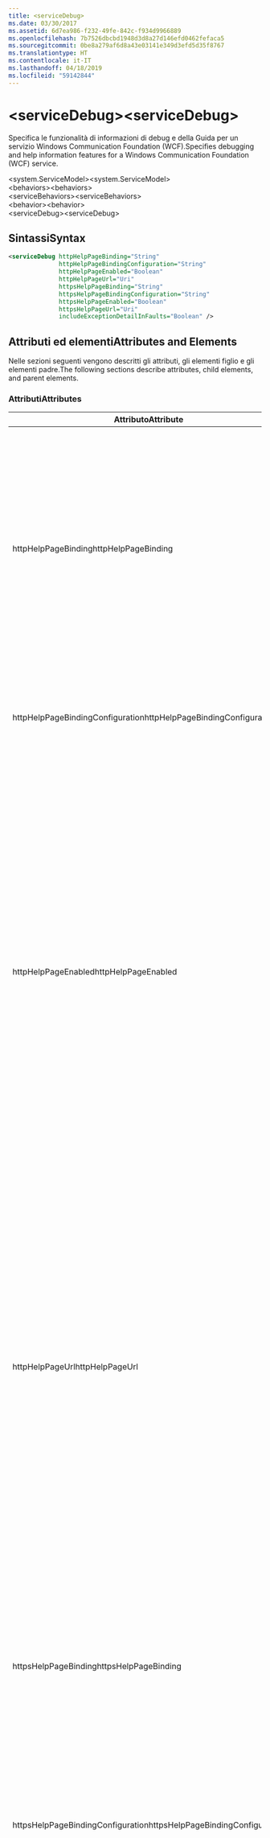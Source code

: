 ```yaml
---
title: <serviceDebug>
ms.date: 03/30/2017
ms.assetid: 6d7ea986-f232-49fe-842c-f934d9966889
ms.openlocfilehash: 7b7526dbcbd1948d3d8a27d146efd0462fefaca5
ms.sourcegitcommit: 0be8a279af6d8a43e03141e349d3efd5d35f8767
ms.translationtype: HT
ms.contentlocale: it-IT
ms.lasthandoff: 04/18/2019
ms.locfileid: "59142844"
---
```

# <a name="servicedebug"></a><span data-ttu-id="98f30-101">\<serviceDebug></span><span class="sxs-lookup"><span data-stu-id="98f30-101">\<serviceDebug></span></span>
<span data-ttu-id="98f30-102">Specifica le funzionalità di informazioni di debug e della Guida per un servizio Windows Communication Foundation (WCF).</span><span class="sxs-lookup"><span data-stu-id="98f30-102">Specifies debugging and help information features for a Windows Communication Foundation (WCF) service.</span></span>  
  
 <span data-ttu-id="98f30-103">\<system.ServiceModel></span><span class="sxs-lookup"><span data-stu-id="98f30-103">\<system.ServiceModel></span></span>  
<span data-ttu-id="98f30-104">\<behaviors></span><span class="sxs-lookup"><span data-stu-id="98f30-104">\<behaviors></span></span>  
<span data-ttu-id="98f30-105">\<serviceBehaviors></span><span class="sxs-lookup"><span data-stu-id="98f30-105">\<serviceBehaviors></span></span>  
<span data-ttu-id="98f30-106">\<behavior></span><span class="sxs-lookup"><span data-stu-id="98f30-106">\<behavior></span></span>  
<span data-ttu-id="98f30-107">\<serviceDebug></span><span class="sxs-lookup"><span data-stu-id="98f30-107">\<serviceDebug></span></span>  
  
## <a name="syntax"></a><span data-ttu-id="98f30-108">Sintassi</span><span class="sxs-lookup"><span data-stu-id="98f30-108">Syntax</span></span>  
  
```xml  
<serviceDebug httpHelpPageBinding="String"
              httpHelpPageBindingConfiguration="String"
              httpHelpPageEnabled="Boolean"
              httpHelpPageUrl="Uri"
              httpsHelpPageBinding="String"
              httpsHelpPageBindingConfiguration="String"
              httpsHelpPageEnabled="Boolean"
              httpsHelpPageUrl="Uri"
              includeExceptionDetailInFaults="Boolean" />
```  
  
## <a name="attributes-and-elements"></a><span data-ttu-id="98f30-109">Attributi ed elementi</span><span class="sxs-lookup"><span data-stu-id="98f30-109">Attributes and Elements</span></span>  
 <span data-ttu-id="98f30-110">Nelle sezioni seguenti vengono descritti gli attributi, gli elementi figlio e gli elementi padre.</span><span class="sxs-lookup"><span data-stu-id="98f30-110">The following sections describe attributes, child elements, and parent elements.</span></span>  
  
### <a name="attributes"></a><span data-ttu-id="98f30-111">Attributi</span><span class="sxs-lookup"><span data-stu-id="98f30-111">Attributes</span></span>  
  
|<span data-ttu-id="98f30-112">Attributo</span><span class="sxs-lookup"><span data-stu-id="98f30-112">Attribute</span></span>|<span data-ttu-id="98f30-113">Descrizione</span><span class="sxs-lookup"><span data-stu-id="98f30-113">Description</span></span>|  
|---------------|-----------------|  
|<span data-ttu-id="98f30-114">httpHelpPageBinding</span><span class="sxs-lookup"><span data-stu-id="98f30-114">httpHelpPageBinding</span></span>|<span data-ttu-id="98f30-115">Valore stringa che specifica il tipo di associazione da usare quando HTTP viene usato per accedere alla pagina della Guida del servizio.</span><span class="sxs-lookup"><span data-stu-id="98f30-115">A string value that specifies the type of binding to be used when HTTP is utilized to access the service help page.</span></span><br /><br /> <span data-ttu-id="98f30-116">Verranno supportate sole le associazioni con elementi di associazione interni che supportano <xref:System.ServiceModel.Channels.IReplyChannel?displayProperty=nameWithType>.</span><span class="sxs-lookup"><span data-stu-id="98f30-116">Only bindings with inner binding elements that support <xref:System.ServiceModel.Channels.IReplyChannel?displayProperty=nameWithType> will be supported.</span></span> <span data-ttu-id="98f30-117">La proprietà <xref:System.ServiceModel.Channels.MessageVersion?displayProperty=nameWithType> dell'associazione deve inoltre essere <xref:System.ServiceModel.Channels.MessageVersion.None?displayProperty=nameWithType>.</span><span class="sxs-lookup"><span data-stu-id="98f30-117">Additionally, the <xref:System.ServiceModel.Channels.MessageVersion?displayProperty=nameWithType> property of the binding must be <xref:System.ServiceModel.Channels.MessageVersion.None?displayProperty=nameWithType>.</span></span>|  
|<span data-ttu-id="98f30-118">httpHelpPageBindingConfiguration</span><span class="sxs-lookup"><span data-stu-id="98f30-118">httpHelpPageBindingConfiguration</span></span>|<span data-ttu-id="98f30-119">Stringa che specifica il nome dell'associazione specificata nell'attributo `httpHelpPageBinding` che fa riferimento alle informazioni di configurazione aggiuntive di questa associazione.</span><span class="sxs-lookup"><span data-stu-id="98f30-119">A string that specifies the name of the binding that is specified in the `httpHelpPageBinding` attribute, which references to the additional configuration information of this binding.</span></span> <span data-ttu-id="98f30-120">Lo stesso nome deve essere definito nella sezione `<bindings>`.</span><span class="sxs-lookup"><span data-stu-id="98f30-120">The same name must be defined in the `<bindings>` section.</span></span>|  
|<span data-ttu-id="98f30-121">httpHelpPageEnabled</span><span class="sxs-lookup"><span data-stu-id="98f30-121">httpHelpPageEnabled</span></span>|<span data-ttu-id="98f30-122">Valore booleano che controlla se WCF pubblica una pagina della Guida HTML all'indirizzo specificato da di `httpHelpPageUrl` attributo.</span><span class="sxs-lookup"><span data-stu-id="98f30-122">A Boolean value that controls whether WCF publishes an HTML help page at the address specified by the `httpHelpPageUrl` attribute.</span></span> <span data-ttu-id="98f30-123">Il valore predefinito è `true`.</span><span class="sxs-lookup"><span data-stu-id="98f30-123">The default is `true`.</span></span><br /><br /> <span data-ttu-id="98f30-124">È possibile impostare questa proprietà su `false` per disabilitare la pubblicazione di una pagina della Guida HTML visibile ai browser HTML.</span><span class="sxs-lookup"><span data-stu-id="98f30-124">You can set this property to `false` to disable the publication of an HTML help page visible to HTML browsers.</span></span><br /><br /> <span data-ttu-id="98f30-125">Per garantire che la pagina della Guida HTML sia pubblicata nel percorso controllato dall'attributo `httpHelpPageUrl`, è necessario impostare questo attributo su `true`.</span><span class="sxs-lookup"><span data-stu-id="98f30-125">To ensure the HTML help page is published at the location controlled by the `httpHelpPageUrl` attribute, you must set this attribute to `true`.</span></span> <span data-ttu-id="98f30-126">Deve inoltre venire soddisfatta anche una delle condizioni seguenti:</span><span class="sxs-lookup"><span data-stu-id="98f30-126">In addition, one of the following conditions must also be met:</span></span><br /><br /> <span data-ttu-id="98f30-127">-La `httpHelpPageUrl` attributo è un indirizzo assoluto che supporta lo schema del protocollo HTTP.</span><span class="sxs-lookup"><span data-stu-id="98f30-127">-   The `httpHelpPageUrl` attribute is an absolute address that supports the HTTP protocol scheme.</span></span><br /><span data-ttu-id="98f30-128">-È un indirizzo di base per il servizio che supporta lo schema del protocollo HTTP.</span><span class="sxs-lookup"><span data-stu-id="98f30-128">-   There is a base address for the service that supports the HTTP protocol scheme.</span></span><br /><br /> <span data-ttu-id="98f30-129">Sebbene venga generata un'eccezione quando all'attributo `httpHelpPageUrl` viene assegnato un indirizzo assoluto che non supporta lo schema del protocollo HTTP, qualsiasi altro scenario nel quale non viene soddisfatto alcuno dei criteri precedenti comporta il fatto che non venga generata alcuna eccezione e che non sia disponibile alcuna pagina della Guida HTML.</span><span class="sxs-lookup"><span data-stu-id="98f30-129">Although an exception is thrown if an absolute address that does not support the HTTP protocol scheme is assigned to the `httpHelpPageUrl` attribute, any other scenario in which neither of the preceding criteria is met results in no exception and no HTML help page.</span></span>|  
|<span data-ttu-id="98f30-130">httpHelpPageUrl</span><span class="sxs-lookup"><span data-stu-id="98f30-130">httpHelpPageUrl</span></span>|<span data-ttu-id="98f30-131">URI che specifica l'URL relativo o assoluto basato su HTTPS del file della Guida HTML personalizzato che l'utente vede quando l'endpoint viene visualizzato tramite un browser HTML.</span><span class="sxs-lookup"><span data-stu-id="98f30-131">A URI that specifies the relative or absolute HTTP-based URL of the custom HTML help file the user sees when the endpoint is viewed using an HTML browser.</span></span><br /><br /> <span data-ttu-id="98f30-132">È possibile usare questo attributo per consentire l'uso di un file della Guida HTML personalizzato restituito da una richiesta HTTP/Get, ad esempio, da un browser HTML.</span><span class="sxs-lookup"><span data-stu-id="98f30-132">You can use this attribute to enable the use of a custom HTML help file that is returned from an HTTP/Get request, for example, from an HTML browser.</span></span> <span data-ttu-id="98f30-133">Il percorso del file della Guida HTML viene risolto come segue.</span><span class="sxs-lookup"><span data-stu-id="98f30-133">The location of the HTML help file is resolved as follows.</span></span><br /><br /> <span data-ttu-id="98f30-134">1.  Se il valore di questo attributo è un indirizzo relativo, il percorso del file della Guida HTML è uguale al valore dell'indirizzo di base del servizio che supporta le richieste HTTP, più il valore di questa proprietà.</span><span class="sxs-lookup"><span data-stu-id="98f30-134">1.  If the value of this attribute is a relative address, the location of the HTML help file is the value of the service base address that supports HTTP requests, plus this property value.</span></span><br /><span data-ttu-id="98f30-135">2.  Se il valore di questo attributo è un indirizzo assoluto e supporta le richieste HTTP, il percorso del file della Guida HTML è uguale al valore di questa proprietà.</span><span class="sxs-lookup"><span data-stu-id="98f30-135">2.  If the value of this attribute is an absolute address and supports HTTP requests, the location of the HTML help file is the value of this property.</span></span><br /><span data-ttu-id="98f30-136">3.  Se il valore di questo attributo è assoluto ma non supporta le richieste HTTP, viene generata un'eccezione.</span><span class="sxs-lookup"><span data-stu-id="98f30-136">3.  If the value of this attribute is absolute but does not support HTTP requests, an exception is thrown.</span></span><br /><br /> <span data-ttu-id="98f30-137">Questo attributo è valido solo quando la `httpHelpPageEnabled` attributo è `true`.</span><span class="sxs-lookup"><span data-stu-id="98f30-137">This attribute is valid only when the `httpHelpPageEnabled` attribute is `true`.</span></span>|  
|<span data-ttu-id="98f30-138">httpsHelpPageBinding</span><span class="sxs-lookup"><span data-stu-id="98f30-138">httpsHelpPageBinding</span></span>|<span data-ttu-id="98f30-139">Valore stringa che specifica il tipo di associazione da usare quando HTTPS viene usato per accedere alla pagina della Guida del servizio.</span><span class="sxs-lookup"><span data-stu-id="98f30-139">A string value that specifies the type of binding to be used when HTTPS is utilized to access the service help page.</span></span><br /><br /> <span data-ttu-id="98f30-140">Verranno supportate sole le associazioni con elementi di associazione interni che supportano <xref:System.ServiceModel.Channels.IReplyChannel>.</span><span class="sxs-lookup"><span data-stu-id="98f30-140">Only bindings with inner binding elements that support <xref:System.ServiceModel.Channels.IReplyChannel> will be supported.</span></span> <span data-ttu-id="98f30-141">La proprietà <xref:System.ServiceModel.Channels.MessageVersion?displayProperty=nameWithType> dell'associazione deve inoltre essere <xref:System.ServiceModel.Channels.MessageVersion.None?displayProperty=nameWithType>.</span><span class="sxs-lookup"><span data-stu-id="98f30-141">Additionally, the <xref:System.ServiceModel.Channels.MessageVersion?displayProperty=nameWithType> property of the binding must be <xref:System.ServiceModel.Channels.MessageVersion.None?displayProperty=nameWithType>.</span></span>|  
|<span data-ttu-id="98f30-142">httpsHelpPageBindingConfiguration</span><span class="sxs-lookup"><span data-stu-id="98f30-142">httpsHelpPageBindingConfiguration</span></span>|<span data-ttu-id="98f30-143">Stringa che specifica il nome dell'associazione specificata nell'attributo `httpsHelpPageBinding` che fa riferimento alle informazioni di configurazione aggiuntive di questa associazione.</span><span class="sxs-lookup"><span data-stu-id="98f30-143">A string that specifies the name of the binding that is specified in the `httpsHelpPageBinding` attribute, which references to the additional configuration information of this binding.</span></span> <span data-ttu-id="98f30-144">Lo stesso nome deve essere definito nella sezione `<bindings>`.</span><span class="sxs-lookup"><span data-stu-id="98f30-144">The same name must be defined in the `<bindings>` section.</span></span>|  
|<span data-ttu-id="98f30-145">httpsHelpPageEnabled</span><span class="sxs-lookup"><span data-stu-id="98f30-145">httpsHelpPageEnabled</span></span>|<span data-ttu-id="98f30-146">Valore booleano che controlla se WCF pubblica una pagina della Guida HTML all'indirizzo specificato da di `httpsHelpPageUrl` attributo.</span><span class="sxs-lookup"><span data-stu-id="98f30-146">A Boolean value that controls whether WCF publishes an HTML help page at the address specified by the `httpsHelpPageUrl` attribute.</span></span> <span data-ttu-id="98f30-147">Il valore predefinito è `true`.</span><span class="sxs-lookup"><span data-stu-id="98f30-147">The default is `true`.</span></span><br /><br /> <span data-ttu-id="98f30-148">È possibile impostare questa proprietà su `false` per disabilitare la pubblicazione di una pagina della Guida HTML visibile ai browser HTML.</span><span class="sxs-lookup"><span data-stu-id="98f30-148">You can set this property to `false` to disable the publication of an HTML help page visible to HTML browsers.</span></span><br /><br /> <span data-ttu-id="98f30-149">Per garantire che la pagina della Guida HTML sia pubblicata nel percorso controllato dall'attributo `httpsHelpPageUrl`, è necessario impostare questo attributo su `true`.</span><span class="sxs-lookup"><span data-stu-id="98f30-149">To ensure the HTML help page is published at the location controlled by the `httpsHelpPageUrl` attribute, you must set this attribute to `true`.</span></span> <span data-ttu-id="98f30-150">Deve inoltre venire soddisfatta anche una delle condizioni seguenti:</span><span class="sxs-lookup"><span data-stu-id="98f30-150">In addition, one of the following conditions must also be met:</span></span><br /><br /> <span data-ttu-id="98f30-151">-La `httpsHelpPageUrl` attributo è un indirizzo assoluto che supporta lo schema del protocollo HTTPS.</span><span class="sxs-lookup"><span data-stu-id="98f30-151">-   The `httpsHelpPageUrl` attribute is an absolute address that supports the HTTPS protocol scheme.</span></span><br /><span data-ttu-id="98f30-152">-È un indirizzo di base per il servizio che supporta lo schema del protocollo HTTPS.</span><span class="sxs-lookup"><span data-stu-id="98f30-152">-   There is a base address for the service that supports the HTTPS protocol scheme.</span></span><br /><br /> <span data-ttu-id="98f30-153">Sebbene venga generata un'eccezione quando all'attributo `httpsHelpPageUrl` viene assegnato un indirizzo assoluto che non supporta lo schema del protocollo HTTPS, qualsiasi altro scenario nel quale non viene soddisfatto alcuno dei criteri precedenti comporta il fatto che non venga generata alcuna eccezione e non sia disponibile alcuna pagina della Guida HTML.</span><span class="sxs-lookup"><span data-stu-id="98f30-153">Although an exception is thrown if an absolute address that does not support the HTTPS protocol scheme is assigned to the `httpsHelpPageUrl` attribute, any other scenario in which neither of the preceding criteria is met results in no exception and no HTML help page.</span></span>|  
|<span data-ttu-id="98f30-154">httpsHelpPageUrl</span><span class="sxs-lookup"><span data-stu-id="98f30-154">httpsHelpPageUrl</span></span>|<span data-ttu-id="98f30-155">URI che specifica l'URL relativo o assoluto basato su HTTP del file della Guida HTML personalizzato che l'utente vede quando l'endpoint viene visualizzato tramite un browser HTML.</span><span class="sxs-lookup"><span data-stu-id="98f30-155">A URI that specifies the relative or absolute HTTPS-based URL of the custom HTML help file the user sees when the endpoint is viewed using an HTML browser.</span></span><br /><br /> <span data-ttu-id="98f30-156">È possibile usare questo attributo per consentire l'uso di un file della Guida HTML personalizzato restituito da una richiesta HTTPS/Get, ad esempio, da un browser HTML.</span><span class="sxs-lookup"><span data-stu-id="98f30-156">You can use this attribute to enable the use of a custom HTML help file that is returned from an HTTPS/Get request, for example, from an HTML browser.</span></span> <span data-ttu-id="98f30-157">Il percorso del file della Guida HTML viene risolto come segue.</span><span class="sxs-lookup"><span data-stu-id="98f30-157">The location of the HTML help file is resolved as follows:</span></span><br /><br /> <span data-ttu-id="98f30-158">-Se il valore di questa proprietà è un indirizzo relativo, il percorso del file della Guida HTML è uguale al valore dell'indirizzo di base del servizio che supporta le richieste HTTPS, più il valore della proprietà.</span><span class="sxs-lookup"><span data-stu-id="98f30-158">-   If the value of this property is a relative address, the location of the HTML help file is the value of the service base address that supports HTTPS requests, plus this property value.</span></span><br /><span data-ttu-id="98f30-159">-Se il valore di questa proprietà è un indirizzo assoluto e supporta le richieste HTTPS, il percorso del file della Guida HTML è il valore di questa proprietà.</span><span class="sxs-lookup"><span data-stu-id="98f30-159">-   If the value of this property is an absolute address and supports HTTPS requests, the location of the HTML help file is the value of this property.</span></span><br /><span data-ttu-id="98f30-160">-Se il valore di questa proprietà è assoluto ma non supporta le richieste HTTPS, viene generata un'eccezione.</span><span class="sxs-lookup"><span data-stu-id="98f30-160">-   If the value of this property is absolute but does not support HTTPS requests, an exception is thrown.</span></span><br /><br /> <span data-ttu-id="98f30-161">Questo attributo è valido solo quando la `httpHelpPageEnabled` attributo è `true`.</span><span class="sxs-lookup"><span data-stu-id="98f30-161">This attribute is valid only when the `httpHelpPageEnabled` attribute is `true`.</span></span>|  
|<span data-ttu-id="98f30-162">includeExceptionDetailInFaults</span><span class="sxs-lookup"><span data-stu-id="98f30-162">includeExceptionDetailInFaults</span></span>|<span data-ttu-id="98f30-163">Valore che specifica se includere informazioni sulle eccezioni gestite nei dettagli sugli errori SOAP restituiti al client a scopo di debug.</span><span class="sxs-lookup"><span data-stu-id="98f30-163">A value that specifies whether to include managed exception information in the detail of SOAP faults returned to the client for debugging purposes.</span></span> <span data-ttu-id="98f30-164">Il valore predefinito è `false`.</span><span class="sxs-lookup"><span data-stu-id="98f30-164">The default is `false`.</span></span><br /><br /> <span data-ttu-id="98f30-165">Se si imposta l'attributo su `true`, è possibile abilitare il flusso di informazioni sulle eccezioni gestite al client a fini di debug, nonché la pubblicazione di file di informazioni HTML per gli utenti che accedono al servizio tramite un browser Web.</span><span class="sxs-lookup"><span data-stu-id="98f30-165">If you set this attribute to `true`, you can enable the flow of managed exception information to the client for debugging purposes, as well as the publication of HTML information files for users browsing the service in Web browsers.</span></span> <span data-ttu-id="98f30-166">**Attenzione:**  La restituzione ai client di informazioni sulle eccezioni gestite può costituire un rischio per la sicurezza.</span><span class="sxs-lookup"><span data-stu-id="98f30-166">**Caution:**  Returning managed exception information to clients  can be a security risk.</span></span> <span data-ttu-id="98f30-167">Questo perché i dettagli delle eccezioni espongono informazioni sull'implementazione interna del servizio che potrebbero venire usate da client non autorizzati.</span><span class="sxs-lookup"><span data-stu-id="98f30-167">This is because exception details expose information about the internal service implementation that could be used by unauthorized clients.</span></span>|  
  
### <a name="child-elements"></a><span data-ttu-id="98f30-168">Elementi figlio</span><span class="sxs-lookup"><span data-stu-id="98f30-168">Child Elements</span></span>  
 <span data-ttu-id="98f30-169">Nessuno.</span><span class="sxs-lookup"><span data-stu-id="98f30-169">None.</span></span>  
  
### <a name="parent-elements"></a><span data-ttu-id="98f30-170">Elementi padre</span><span class="sxs-lookup"><span data-stu-id="98f30-170">Parent Elements</span></span>  
  
|<span data-ttu-id="98f30-171">Elemento</span><span class="sxs-lookup"><span data-stu-id="98f30-171">Element</span></span>|<span data-ttu-id="98f30-172">Descrizione</span><span class="sxs-lookup"><span data-stu-id="98f30-172">Description</span></span>|  
|-------------|-----------------|  
|[<span data-ttu-id="98f30-173">\<behavior></span><span class="sxs-lookup"><span data-stu-id="98f30-173">\<behavior></span></span>](../../../../../docs/framework/configure-apps/file-schema/wcf/behavior-of-endpointbehaviors.md)|<span data-ttu-id="98f30-174">Specifica un elemento di comportamento.</span><span class="sxs-lookup"><span data-stu-id="98f30-174">Specifies a behavior element.</span></span>|  
  
## <a name="remarks"></a><span data-ttu-id="98f30-175">Note</span><span class="sxs-lookup"><span data-stu-id="98f30-175">Remarks</span></span>  
 <span data-ttu-id="98f30-176">L'impostazione `includeExceptionDetailInFaults` al `true` consente al servizio di restituire qualsiasi eccezione generata dal codice dell'applicazione anche se l'eccezione non è dichiarata mediante il <xref:System.ServiceModel.FaultContractAttribute>.</span><span class="sxs-lookup"><span data-stu-id="98f30-176">Setting `includeExceptionDetailInFaults` to `true` allows the service to return any exception that is thrown by the application code even if the exception is not declared using the <xref:System.ServiceModel.FaultContractAttribute>.</span></span> <span data-ttu-id="98f30-177">Questa impostazione è utile in caso dell'esecuzione il debug di casi dove il server sta generando un'eccezione imprevista.</span><span class="sxs-lookup"><span data-stu-id="98f30-177">This setting is useful when debugging cases where the server is throwing an unexpected exception.</span></span> <span data-ttu-id="98f30-178">L'utilizzo di questo attributo consente la restituzione di un modulo serializzato dell'eccezione sconosciuta e offre all'utente la possibilità di esaminare l'eccezione in dettaglio.</span><span class="sxs-lookup"><span data-stu-id="98f30-178">By using this attribute, a serialized form of the unknown exception is returned and you can examine more details of the exception.</span></span>  
  
> [!CAUTION]
>  <span data-ttu-id="98f30-179">La restituzione ai client delle informazioni sulle eccezioni gestite può rappresentare un rischio per la sicurezza, poiché i dettagli delle eccezioni espongono informazioni sull'implementazione del servizio interno che potrebbero essere usate da client non autorizzati.</span><span class="sxs-lookup"><span data-stu-id="98f30-179">Returning managed exception information to clients can be a security risk because exception details expose information about the internal service implementation that could be used by unauthorized clients.</span></span> <span data-ttu-id="98f30-180">A causa dei problemi di sicurezza associati, è consigliabile procedere in tal modo solo negli scenari di debug controllati.</span><span class="sxs-lookup"><span data-stu-id="98f30-180">Because of the security issues involved, it is strongly recommended that you only do so in controlled debugging scenarios.</span></span> <span data-ttu-id="98f30-181">Durante la distribuzione dell'applicazione, è necessario impostare `includeExceptionDetailInFaults` su `false`.</span><span class="sxs-lookup"><span data-stu-id="98f30-181">You should set `includeExceptionDetailInFaults` to `false` when deploying your application.</span></span>  
  
 <span data-ttu-id="98f30-182">Per informazioni dettagliate sui problemi di sicurezza correlati alle eccezioni gestite, vedere [se si specifica e gestione degli errori in contratti e servizi](../../../../../docs/framework/wcf/specifying-and-handling-faults-in-contracts-and-services.md).</span><span class="sxs-lookup"><span data-stu-id="98f30-182">For details about the security issues related to managed exception, see [Specifying and Handling Faults in Contracts and Services](../../../../../docs/framework/wcf/specifying-and-handling-faults-in-contracts-and-services.md).</span></span> <span data-ttu-id="98f30-183">Per un esempio di codice, vedere [il comportamento di Debug del servizio](../../../../../docs/framework/wcf/samples/service-debug-behavior.md).</span><span class="sxs-lookup"><span data-stu-id="98f30-183">For a code sample, see [Service Debug Behavior](../../../../../docs/framework/wcf/samples/service-debug-behavior.md).</span></span>  
  
 <span data-ttu-id="98f30-184">Per abilitare o disabilitare la pagina della Guida, è inoltre possibile impostare `httpsHelpPageEnabled` e `httpsHelpPageUrl`.</span><span class="sxs-lookup"><span data-stu-id="98f30-184">You can also set `httpsHelpPageEnabled` and `httpsHelpPageUrl` to enable or disable the help page.</span></span> <span data-ttu-id="98f30-185">Ogni servizio può esporre facoltativamente una pagina della Guida che contiene informazioni sul servizio incluso l'endpoint ottenere WSDL per il servizio.</span><span class="sxs-lookup"><span data-stu-id="98f30-185">Each service can optionally expose a help page that contains information about the service including the endpoint to get WSDL for the service.</span></span> <span data-ttu-id="98f30-186">A tale fine, impostare `httpHelpPageEnabled` su `true`.</span><span class="sxs-lookup"><span data-stu-id="98f30-186">This can be enabled by setting `httpHelpPageEnabled` to `true`.</span></span> <span data-ttu-id="98f30-187">Consente di restituire la pagina della Guida a una richiesta GET all'indirizzo di base del servizio.</span><span class="sxs-lookup"><span data-stu-id="98f30-187">This enables the help page to be returned to a GET request to the base address of the service.</span></span> <span data-ttu-id="98f30-188">È possibile modificare questo indirizzo impostando l'attributo `httpHelpPageUrl`.</span><span class="sxs-lookup"><span data-stu-id="98f30-188">You can change this address by setting the `httpHelpPageUrl` attribute.</span></span> <span data-ttu-id="98f30-189">È inoltre possibile rendere l'operazione protetta usando HTTPS anziché HTTP.</span><span class="sxs-lookup"><span data-stu-id="98f30-189">In addition, you can make this secure by using HTTPS instead of HTTP.</span></span>  
  
 <span data-ttu-id="98f30-190">Gli attributi `httpHelpPageBinding` e `httpHelpPageBinding` facoltativi consentono di configurare le associazioni usate per accedere alla pagina Web del servizio.</span><span class="sxs-lookup"><span data-stu-id="98f30-190">The optional `httpHelpPageBinding` and `httpHelpPageBinding` attributes allow you to configure the bindings used to access the service web page.</span></span> <span data-ttu-id="98f30-191">Se non vengono specificati, per l'accesso alla pagina della Guida del servizio verranno usate le associazioni predefinite (`HttpTransportBindingElement` per HTTP e `HttpsTransportBindingElement` per HTTPS) a seconda dei casi.</span><span class="sxs-lookup"><span data-stu-id="98f30-191">If they are not specified, the default bindings (`HttpTransportBindingElement`, in the case of HTTP and `HttpsTransportBindingElement`, in the case of HTTPS) are used for service help page access as appropriate.</span></span> <span data-ttu-id="98f30-192">Si noti che non è possibile usare questi attributi con le associazioni WCF incorporate.</span><span class="sxs-lookup"><span data-stu-id="98f30-192">Notice that you cannot use these attributes with the built-in WCF bindings.</span></span> <span data-ttu-id="98f30-193">Sole le associazioni con elementi di associazione interni che supportano xref:System.ServiceModel.Channels.IReplyChannel > saranno supportati.</span><span class="sxs-lookup"><span data-stu-id="98f30-193">Only bindings with inner binding elements that support xref:System.ServiceModel.Channels.IReplyChannel> will be supported.</span></span> <span data-ttu-id="98f30-194">La proprietà <xref:System.ServiceModel.Channels.MessageVersion?displayProperty=nameWithType> dell'associazione deve inoltre essere <xref:System.ServiceModel.Channels.MessageVersion.None?displayProperty=nameWithType>.</span><span class="sxs-lookup"><span data-stu-id="98f30-194">Additionally, the <xref:System.ServiceModel.Channels.MessageVersion?displayProperty=nameWithType> property of the binding must be <xref:System.ServiceModel.Channels.MessageVersion.None?displayProperty=nameWithType>.</span></span>  
  
## <a name="see-also"></a><span data-ttu-id="98f30-195">Vedere anche</span><span class="sxs-lookup"><span data-stu-id="98f30-195">See also</span></span>

- <xref:System.ServiceModel.Configuration.ServiceDebugElement>
- <xref:System.ServiceModel.Description.ServiceDebugBehavior>
- [<span data-ttu-id="98f30-196">Specifica e gestione degli errori in contratti e servizi</span><span class="sxs-lookup"><span data-stu-id="98f30-196">Specifying and Handling Faults in Contracts and Services</span></span>](../../../../../docs/framework/wcf/specifying-and-handling-faults-in-contracts-and-services.md)
- [<span data-ttu-id="98f30-197">Gestione di eccezioni ed errori</span><span class="sxs-lookup"><span data-stu-id="98f30-197">Handling Exceptions and Faults</span></span>](../../../../../docs/framework/wcf/extending/handling-exceptions-and-faults.md)
- [<span data-ttu-id="98f30-198">Comportamento di debug del servizio</span><span class="sxs-lookup"><span data-stu-id="98f30-198">Service Debug Behavior</span></span>](../../../../../docs/framework/wcf/samples/service-debug-behavior.md)

